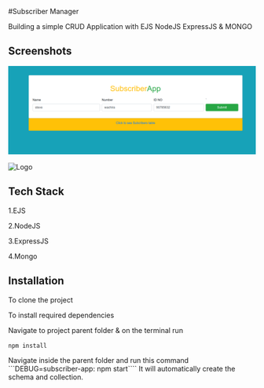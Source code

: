 
#Subscriber Manager 

Building a simple CRUD Application with EJS NodeJS ExpressJS & MONGO





## Screenshots

![App Screenshot](https://github.com/steve-ryan/subscribers_crud/blob/master/public/images/Screenshot.png)


![Logo](https://dev-to-uploads.s3.amazonaws.com/uploads/articles/th5xamgrr6se0x5ro4g6.png)


## Tech Stack
1.EJS 

2.NodeJS 

3.ExpressJS

4.Mongo
## Installation

To clone the project

To install required dependencies

Navigate to project parent folder & on the terminal run 

```bash
npm install
```

Navigate inside the parent folder and run this command ```DEBUG=subscriber-app: npm start```` It will automatically create the schema and collection.
